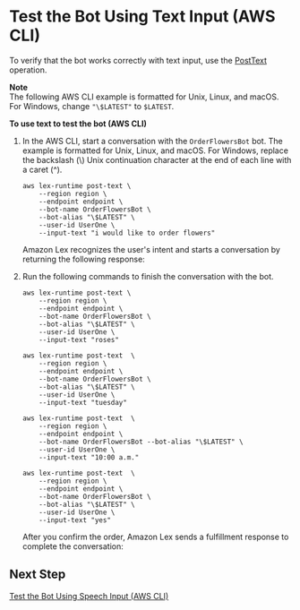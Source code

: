 # Test the Bot Using Text Input \(AWS CLI\)<a name="gs-create-test-text"></a>

 To verify that the bot works correctly with text input, use the [PostText](API_runtime_PostText.md) operation\.

**Note**  
The following AWS CLI example is formatted for Unix, Linux, and macOS\. For Windows, change `"\$LATEST"` to `$LATEST`\.

**To use text to test the bot \(AWS CLI\)**

1. In the AWS CLI, start a conversation with the `OrderFlowersBot` bot\. The example is formatted for Unix, Linux, and macOS\. For Windows, replace the backslash \(\\\) Unix continuation character at the end of each line with a caret \(^\)\.

   ```
   aws lex-runtime post-text \
       --region region \
       --endpoint endpoint \
       --bot-name OrderFlowersBot \
       --bot-alias "\$LATEST" \
       --user-id UserOne \
       --input-text "i would like to order flowers"
   ```

   Amazon Lex recognizes the user's intent and starts a conversation by returning the following response:

1. Run the following commands to finish the conversation with the bot\.

   ```
   aws lex-runtime post-text \
       --region region \
       --endpoint endpoint \
       --bot-name OrderFlowersBot \
       --bot-alias "\$LATEST" \
       --user-id UserOne \
       --input-text "roses"
   ```

   ```
   aws lex-runtime post-text  \
       --region region \
       --endpoint endpoint \
       --bot-name OrderFlowersBot \
       --bot-alias "\$LATEST" \
       --user-id UserOne \
       --input-text "tuesday"
   ```

   ```
   aws lex-runtime post-text  \
       --region region \
       --endpoint endpoint \
       --bot-name OrderFlowersBot --bot-alias "\$LATEST" \
       --user-id UserOne \
       --input-text "10:00 a.m."
   ```

   ```
   aws lex-runtime post-text  \
       --region region \
       --endpoint endpoint \
       --bot-name OrderFlowersBot \
       --bot-alias "\$LATEST" \
       --user-id UserOne \
       --input-text "yes"
   ```

    After you confirm the order, Amazon Lex sends a fulfillment response to complete the conversation: 

## Next Step<a name="gs-create-next-test"></a>

[Test the Bot Using Speech Input \(AWS CLI\)](gs-create-test-speech.md)